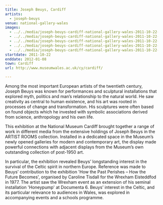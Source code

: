 ```yaml
---
title: Joseph Beuys, Cardiff
artists:
  - joseph-beuys
venue: national-gallery-wales
images:
  - ../../media/joseph-beuys-cardiff-national-gallery-wales-2011-10-22-0.webp
  - ../../media/joseph-beuys-cardiff-national-gallery-wales-2011-10-22-1.webp
  - ../../media/joseph-beuys-cardiff-national-gallery-wales-2011-10-22-2.webp
  - ../../media/joseph-beuys-cardiff-national-gallery-wales-2011-10-22-3.webp
  - ../../media/joseph-beuys-cardiff-national-gallery-wales-2011-10-22-4.webp
startdate: 2011-10-22
enddate: 2012-01-08
town: Cardiff
url: http://www.museumwales.ac.uk/cy/cardiff/

---
```


Among the most important European artists of the twentieth century, Joseph Beuys was known for performances and sculptural installations that explored myth, politics and man’s relationship to the natural world. He saw creativity as central to human existence, and his art was rooted in processes of change and transformation. His sculptures were often based on found objects which he invested with symbolic associations derived from science, anthropology and his own life.

This exhibition at the National Museum Cardiff brought together a range of work in different media from the extensive holdings of Joseph Beuys in the ARTIST ROOMS collection. Installed in a dedicated space in the Museum’s newly opened galleries for modern and contemporary art, the display made powerful connections with adjacent displays from the Museum’s own outstanding collection of post-1950 art.

In particular, the exhibition revealed Beuys’ longstanding interest in the survival of the Celtic spirit in northern Europe. Reference was made to Beuys’ contribution to the exhibition 'How the Past Perishes – How the Future Becomes', organised by Caroline Tisdall for the Wrexham Eisteddfod in 1977. The artist saw the Wrexham event as an extension of his seminal installation 'Honeypump' at Documenta 6. Beuys’ interest in the Celtic, and its particular relevance to audiences in Wales, was explored in accompanying events and a schools programme.